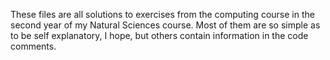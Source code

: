 These files are all solutions to exercises from the computing course in the
second year of my Natural Sciences course. Most of them are so simple as to be
self explanatory, I hope, but others contain information in the code comments.